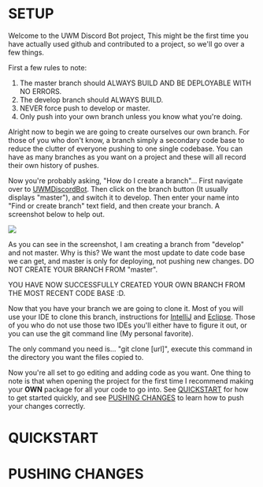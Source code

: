 # SETUP
Welcome to the UWM Discord Bot project,  This might be the first time you have actually used github and contributed to a project, so we'll go over a few things.

First a few rules to note:
1. The master branch should ALWAYS BUILD AND BE DEPLOYABLE WITH NO ERRORS.
2. The develop branch should ALWAYS BUILD.
3. NEVER force push to develop or master.
4. Only push into your own branch unless you know what you're doing.

Alright now to begin we are going to create ourselves our own branch.  For those of you who don't know, a branch simply a secondary code base to reduce the clutter of everyone pushing to one single codebase. You can have as many branches as you want on a project and these will all record their own history of pushes.

Now you're probably asking, "How do I create a branch"...  First navigate over to <a href="https://github.com/UWM-Student-Discord-Bot/UWMDiscordBot">UWMDiscordBot</a>.  Then click on
the branch button (It usually displays "master"), and switch it to develop. Then enter your name into "Find or create branch" text field, and then create your branch.  A screenshot below
to help out.

<img src="https://i.ibb.co/cwGkrx1/Capture1.png">

As you can see in the screenshot, I am creating a branch from "develop" and not master.  Why is this?  We want the most update to date code base we can get, and master is only for
deploying, not pushing new changes.  DO NOT CREATE YOUR BRANCH FROM "master".

YOU HAVE NOW SUCCESSFULLY CREATED YOUR OWN BRANCH FROM THE MOST RECENT CODE BASE :D.

Now that you have your branch we are going to clone it.  Most of you will use your IDE to clone this branch, instructions for <a href="">IntelliJ</a> and <a href="">Eclipse</a>.  Those of you who do not use those two IDEs you'll either have to figure it out, or you can use the git command line (My personal favorite).

The only command you need is... "git clone [url]", execute this command in the directory you want the files copied to.

Now you're all set to go editing and adding  code as you want.  One thing to note is that when opening the project for the first time I recommend making your <b>OWN</b> package for all your code to go into.  See [QUICKSTART](#quickstart) for how to get started quickly, and see [PUSHING CHANGES](#pushing-changes) to learn how to push your changes correctly.


# QUICKSTART

# PUSHING CHANGES
